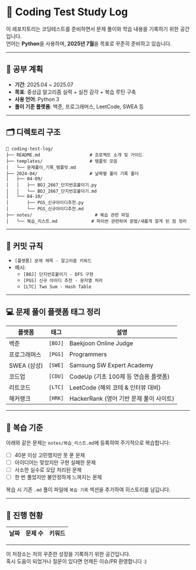 # 🧠 Coding Test Study Log

이 레포지토리는 코딩테스트를 준비하면서 문제 풀이와 학습 내용을 기록하기 위한 공간입니다.  
언어는 **Python**을 사용하며, **2025년 7월**을 목표로 꾸준히 준비하고 있습니다.

___

## 📅 공부 계획

- **기간**: 2025.04 ~ 2025.07
- **목표**: 중상급 알고리즘 실력 + 실전 감각 + 복습 루틴 구축
- **사용 언어**: Python 3
- **풀이 기준 플랫폼**: 백준, 프로그래머스, LeetCode, SWEA 등



---

## 🗂 디렉토리 구조
```
📂 coding-test-log/
├── README.md                   # 프로젝트 소개 및 가이드
├── templates/                  # 템플릿 모음
│   └── 문제풀이_기록_템플릿.md
├── 2024-04/                    # 날짜별 풀이 기록 폴더
│   ├── 04-09/
│   │   ├── BOJ_2667_단지번호붙이기.py
│   │   └── BOJ_2667_단지번호붙이기.md
│   └── 04-10/
│       ├── PGS_신규아이디추천.py
│       └── PGS_신규아이디추천.md
├── notes/                        # 복습 관련 파일
│   └── 복습_리스트.md             # 파이썬 관련하여 문법/새롭게 알게 된 점 정리
```
---

## 🧩 커밋 규칙

- `[플랫폼] 문제 제목 - 알고리즘 키워드`
- 예시:
  - `[BOJ] 단지번호붙이기 - DFS 구현`
  - `[PGS] 신규 아이디 추천 - 문자열 처리`
  - `[LTC] Two Sum - Hash Table`

---

## 💻 문제 풀이 플랫폼 태그 정리

| 플랫폼        | 태그    | 설명 |
|---------------|---------|------------------------------------------|
| 백준          | `[BOJ]` | Baekjoon Online Judge                   |
| 프로그래머스  | `[PGS]` | Programmers                             |
| SWEA (삼성)   | `[SWE]` | Samsung SW Expert Academy               |
| 코드업        | `[CDU]` | CodeUp (기초 100제 등 연습용 플랫폼)    |
| 리트코드      | `[LTC]` | LeetCode (해외 코테 & 인터뷰 대비)     |
| 해커랭크      | `[HRK]` | HackerRank (영어 기반 문제 풀이 사이트) |


---

## 🔁 복습 기준

아래와 같은 문제는 `notes/복습_리스트.md`에 등록하여 주기적으로 복습합니다:

- [ ] 40분 이상 고민했지만 못 푼 문제
- [ ] 아이디어는 맞았지만 구현 실패한 문제
- [ ] 사소한 실수로 오답 처리된 문제
- [ ] 한 번 풀었지만 불안정하게 느껴지는 문제

복습 시 기존 `.md` 풀이 파일에 `복습 기록` 섹션을 추가하여 히스토리를 남깁니다.

---

## 🚀 진행 현황

| 날짜 | 문제 수 | 키워드 |
|------|---------|--------|


---

이 저장소는 저의 꾸준한 성장을 기록하기 위한 공간입니다.  
혹시 도움이 되었거나 질문이 있다면 언제든 이슈/PR 환영합니다 :)
